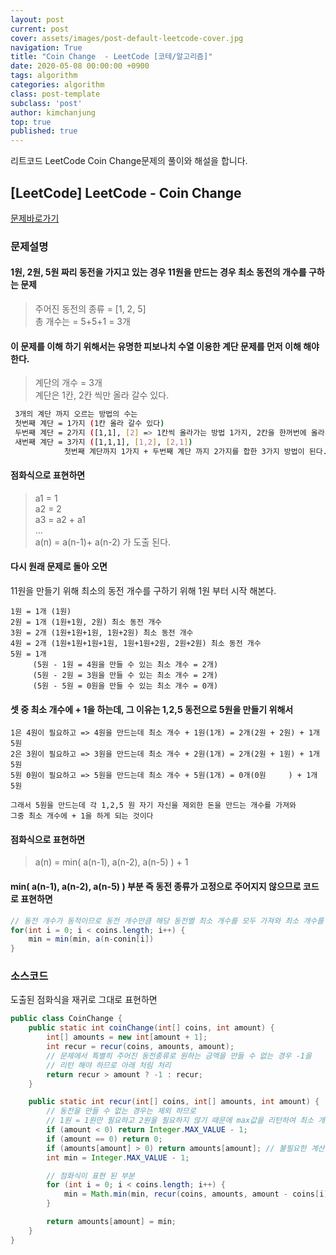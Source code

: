 ```yaml
---
layout: post
current: post
cover: assets/images/post-default-leetcode-cover.jpg
navigation: True
title: "Coin Change  - LeetCode [코테/알고리즘]"
date: 2020-05-08 00:00:00 +0900
tags: algorithm
categories: algorithm
class: post-template
subclass: 'post'
author: kimchanjung
top: true
published: true
---
```


리트코드 LeetCode Coin Change문제의 풀이와 해설을 합니다.

## [LeetCode] LeetCode - Coin Change
[문제바로가기](hhttps://leetcode.com/explore/interview/card/top-interview-questions-medium/111/dynamic-programming/809)

### 문제설명
#### 1원, 2원, 5원 짜리 동전을 가지고 있는 경우 11원을 만드는 경우 최소 동전의 개수를 구하는 문제  
> 주어진 동전의 종류 = [1, 2, 5]   
> 총 개수는 = 5+5+1 = 3개  

#### 이 문제를 이해 하기 위해서는 유명한 피보나치 수열 이용한 계단 문제를 먼저 이해 해야한다.  
> 계단의 개수 = 3개  
> 계단은 1칸, 2칸 씩만 올라 갈수 있다.  

```bash
 3개의 계단 까지 오르는 방법의 수는  
 첫번째 계단 = 1가지 (1칸 올라 갈수 있다)  
 두번째 계단 = 2가지 ([1,1], [2] => 1칸씩 올라가는 방법 1가지, 2칸을 한꺼번에 올라가는 방법 1가지)  
 새번째 계단 = 3가지 ([1,1,1], [1,2], [2,1])
            첫번째 계단까지 1가지 + 두번째 계단 까지 2가지를 합한 3가지 방법이 된다.  
```
#### 점화식으로 표현하면
> a1 = 1  
> a2 = 2  
> a3 = a2 + a1  
> ...  
> a(n) = a(n-1)+ a(n-2) 가 도출 된다.  

#### 다시 원래 문제로 돌아 오면
11원을 만들기 위해 최소의 동전 개수를 구하기 위해 1원 부터 시작 해본다.
```
1원 = 1개 (1원)
2원 = 1개 (1원+1원, 2원) 최소 동전 개수
3원 = 2개 (1원+1원+1원, 1원+2원) 최소 동전 개수
4원 = 2개 (1원+1원+1원+1원, 1원+1원+2원, 2원+2원) 최소 동전 개수 
5원 = 1개 
     (5원 - 1원 = 4원을 만들 수 있는 최소 개수 = 2개)
     (5원 - 2원 = 3원을 만들 수 있는 최소 개수 = 2개)
     (5원 - 5원 = 0원을 만들 수 있는 최소 개수 = 0개) 
```

#### 셋 중 최소 개수에 + 1을 하는데, 그 이유는 1,2,5 동전으로 5원을 만들기 위해서
```
1은 4원이 필요하고 => 4원을 만드는데 최소 개수 + 1원(1개) = 2개(2원 + 2원) + 1개 5원 
2은 3원이 필요하고 => 3원을 만드는데 최소 개수 + 2원(1개) = 2개(2원 + 1원) + 1개 5원
5원 0원이 필요하고 => 5원을 만드는데 최소 개수 + 5원(1개) = 0개(0원     ) + 1개 5원

그래서 5원을 만드는데 각 1,2,5 원 자기 자신을 제외한 돈을 만드는 개수를 가져와 
그중 최소 개수에 + 1을 하게 되는 것이다
```
#### 점화식으로 표현하면
> a(n) = min( a(n-1), a(n-2), a(n-5) ) + 1  

#### min( a(n-1), a(n-2), a(n-5) ) 부분 즉 동전 종류가 고정으로 주어지지 않으므로 코드로 표현하면
```java
// 동전 개수가 동적이므로 동전 개수만큼 해당 동전별 최소 개수를 모두 가져와 최소 개수를 도출한다.
for(int i = 0; i < coins.length; i++) {
    min = min(min, a(n-conin[i])
}
```

### 소스코드
도출된 점화식을 재귀로 그대로 표현하면 

```java
public class CoinChange {
    public static int coinChange(int[] coins, int amount) {
        int[] amounts = new int[amount + 1];
        int recur = recur(coins, amounts, amount);
        // 문제에서 특별히 주어진 동전종류로 원하는 금액을 만들 수 없는 경우 -1을 
        // 리턴 해야 하므로 아래 처림 처리
        return recur > amount ? -1 : recur;
    }

    public static int recur(int[] coins, int[] amounts, int amount) {
        // 동전을 만들 수 없는 경우는 제외 하므로
        // 1원 = 1원만 필요하고 2원을 필요하지 않기 때문에 max값을 리턴하여 최소 개수계산에 제외 된다.
        if (amount < 0) return Integer.MAX_VALUE - 1;
        if (amount == 0) return 0;
        if (amounts[amount] > 0) return amounts[amount]; // 불필요한 계산을 피하기위한 memorization
        int min = Integer.MAX_VALUE - 1;

        // 점화식이 표현 된 부분
        for (int i = 0; i < coins.length; i++) {
            min = Math.min(min, recur(coins, amounts, amount - coins[i]) + 1);
        }

        return amounts[amount] = min;
    }
}
```

